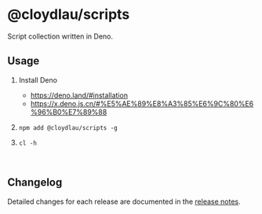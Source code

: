 # @cloydlau/scripts

Script collection written in Deno.

## Usage

1. Install Deno
    - https://deno.land/#installation
    - https://x.deno.js.cn/#%E5%AE%89%E8%A3%85%E6%9C%80%E6%96%B0%E7%89%88

2. `npm add @cloydlau/scripts -g`

3. `cl -h`

<br>

## Changelog

Detailed changes for each release are documented in the [release notes](https://github.com/cloydlau/scripts/releases).

<br>
